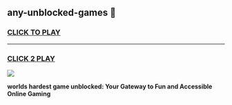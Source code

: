 
## any-unblocked-games 👋
<h3>
<a href="https://premium.freeplayer.one?title=any-unblocked-games&ref=14F">CLICK TO PLAY</a></h3>
<hr>

<h3>
<a href="https://premium.freeplayer.one?title=any-unblocked-games&ref=14F">CLICK 2 PLAY</a>
  
</h3>

<a href="https://premium.freeplayer.one?title=any-unblocked-games&ref=12F/"><img src="https://clearcache.store/games.png"></a>


**worlds hardest game unblocked: Your Gateway to Fun and Accessible Online Gaming**
